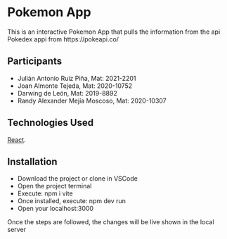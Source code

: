 <h1>Pokemon App</h1>
<p>This is an interactive Pokemon App that pulls the information from the api Pokedex appi from https://pokeapi.co/</p>

<h2>Participants</h2>
<ul>
	<li>Julián Antonio Ruiz Piña, Mat: 2021-2201</li>
	<li>Joan Almonte Tejeda, Mat: 2020-10752</li>
	<li>Darwing de León, Mat: 2019-8892</li>
	<li>Randy Alexander Mejía Moscoso, Mat: 2020-10307</li>
</ul>

## Technologies Used
[React](https://es.reactjs.org/).

<h2>Installation</h2>
<ul>
<li>Download the project or clone in VSCode</li>
<li>Open the project terminal</li>
<li>Execute: npm i vite</li>
<li>Once installed, execute: npm dev run</li>
<li>Open your localhost:3000</li>
</ul>
<p>Once the steps are followed, the changes will be live shown in the local server</p>
